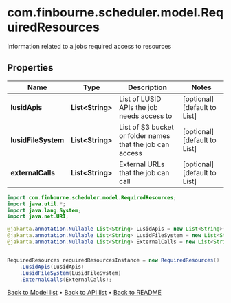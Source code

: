 # com.finbourne.scheduler.model.RequiredResources
Information related to a jobs required access to resources

## Properties

Name | Type | Description | Notes
------------ | ------------- | ------------- | -------------
**lusidApis** | **List&lt;String&gt;** | List of LUSID APIs the job needs access to | [optional] [default to List<String>]
**lusidFileSystem** | **List&lt;String&gt;** | List of S3 bucket or folder names that the job can access | [optional] [default to List<String>]
**externalCalls** | **List&lt;String&gt;** | External URLs that the job can call | [optional] [default to List<String>]

```java
import com.finbourne.scheduler.model.RequiredResources;
import java.util.*;
import java.lang.System;
import java.net.URI;

@jakarta.annotation.Nullable List<String> LusidApis = new List<String>();
@jakarta.annotation.Nullable List<String> LusidFileSystem = new List<String>();
@jakarta.annotation.Nullable List<String> ExternalCalls = new List<String>();


RequiredResources requiredResourcesInstance = new RequiredResources()
    .LusidApis(LusidApis)
    .LusidFileSystem(LusidFileSystem)
    .ExternalCalls(ExternalCalls);
```


[Back to Model list](../README.md#documentation-for-models) &#8226; [Back to API list](../README.md#documentation-for-api-endpoints) &#8226; [Back to README](../README.md)
